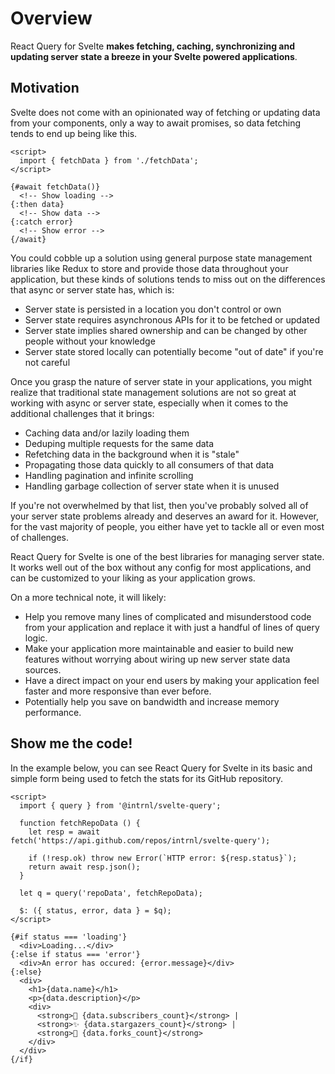 # Overview

React Query for Svelte **makes fetching, caching, synchronizing and updating
server state a breeze in your Svelte powered applications**.

## Motivation

Svelte does not come with an opinionated way of fetching or updating data from
your components, only a way to await promises, so data fetching tends to end up
being like this.

```svelte
<script>
  import { fetchData } from './fetchData';
</script>

{#await fetchData()}
  <!-- Show loading -->
{:then data}
  <!-- Show data -->
{:catch error}
  <!-- Show error -->
{/await}
```

You could cobble up a solution using general purpose state management libraries
like Redux to store and provide those data throughout your application, but
these kinds of solutions tends to miss out on the differences that async or
server state has, which is:

- Server state is persisted in a location you don't control or own
- Server state requires asynchronous APIs for it to be fetched or updated
- Server state implies shared ownership and can be changed by other people
  without your knowledge
- Server state stored locally can potentially become "out of date" if you're
  not careful

Once you grasp the nature of server state in your applications, you might
realize that traditional state management solutions are not so great at working
with async or server state, especially when it comes to the additional
challenges that it brings:

- Caching data and/or lazily loading them
- Deduping multiple requests for the same data
- Refetching data in the background when it is "stale"
- Propagating those data quickly to all consumers of that data
- Handling pagination and infinite scrolling
- Handling garbage collection of server state when it is unused

If you're not overwhelmed by that list, then you've probably solved all of your
server state problems already and deserves an award for it. However, for the
vast majority of people, you either have yet to tackle all or even most of
challenges.

React Query for Svelte is one of the best libraries for managing server state.
It works well out of the box without any config for most applications, and can
be customized to your liking as your application grows.

On a more technical note, it will likely:

- Help you remove many lines of complicated and misunderstood code from your
  application and replace it with just a handful of lines of query logic.
- Make your application more maintainable and easier to build new features
  without worrying about wiring up new server state data sources.
- Have a direct impact on your end users by making your application feel faster
  and more responsive than ever before.
- Potentially help you save on bandwidth and increase memory performance.

## Show me the code!

In the example below, you can see React Query for Svelte in its basic and
simple form being used to fetch the stats for its GitHub repository.

```svelte
<script>
  import { query } from '@intrnl/svelte-query';

  function fetchRepoData () {
    let resp = await fetch('https://api.github.com/repos/intrnl/svelte-query');

    if (!resp.ok) throw new Error(`HTTP error: ${resp.status}`);
    return await resp.json();
  }

  let q = query('repoData', fetchRepoData);

  $: ({ status, error, data } = $q);
</script>

{#if status === 'loading'}
  <div>Loading...</div>
{:else if status === 'error'}
  <div>An error has occured: {error.message}</div>
{:else}
  <div>
    <h1>{data.name}</h1>
    <p>{data.description}</p>
    <div>
      <strong>👀 {data.subscribers_count}</strong> |
      <strong>✨ {data.stargazers_count}</strong> |
      <strong>🍴 {data.forks_count}</strong>
    </div>
  </div>
{/if}
```

